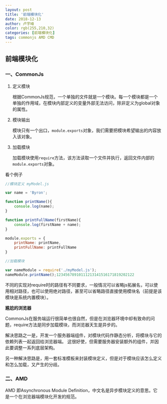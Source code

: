 ```yaml
---
layout: post
title: '前端模块化'
date: 2018-12-13
author: 卢宇峰
color: rgb(255,210,32)
categories: [前端模块化]
tags: commonjs AMD CMD
---
```


## 前端模块化

### 一、CommonJs

1. 定义模块

   根据CommonJs规范，一个单独的文件就是一个模块。每一个模块都是一个单独的作用域，在模块内部定义的变量外部无法访问，除非定义为global对象的属性。

2. 模块输出

   模块只有一个出口，`module.exports`对象，我们需要把模块希望输出的内容放入该对象。

3. 加载模块

   加载模块使用`require`方法，该方法读取一个文件并执行，返回文件内部的`module.exports`对象。

看个例子

```js
//模块定义 myModel.js

var name = 'Byron';

function printName(){
    console.log(name);
}

function printFullName(firstName){
    console.log(firstName + name);
}

module.exports = {
    printName: printName,
    printFullName: printFullName
}

//加载模块

var nameModule = require('./myModel.js');
nameModule.printName();12345678910111213141516171819202122
```

不同的实现对require时的路径有不同要求，一般情况可以省略js拓展名，可以使用相对路径，也可以使用绝对路径，甚至可以省略路径直接使用模块名（前提是该模块是系统内置模块）。

**尴尬的浏览器**

CommonJs在服务端运行很简单也很自然，但是在浏览器环境中却有致命的问题，require方法是同步加载模块，而浏览器天生是异步的。

解决思路之一是，开发一个服务器端组件，对模块代码作静态分析，将模块与它的依赖列表一起返回给浏览器端。 这很好使，但需要服务器安装额外的组件，并因此要调整一系列底层架构。

另一种解决思路是，用一套标准模板来封装模块定义，但是对于模块应该怎么定义和怎么加载，又产生的分歧。



### 二、AMD

AMD 即Asynchronous Module Definition，中文名是异步模块定义的意思。它是一个在浏览器端模块化开发的规范。


